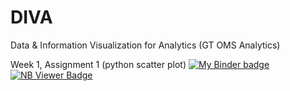 # DIVA
Data &amp; Information Visualization for Analytics (GT OMS Analytics)

Week 1, Assignment 1 (python scatter plot)
[![My Binder badge](https://img.shields.io/static/v1?label=My%20Binder&message=Interactive&color=blue&logo=Jupyter&logoColor=blue)](https://mybinder.org/v2/gh/diva-lab/DIVA/master?urlpath=lab/tree/week1/HelloWorld_pyScatter.ipynb)
[![NB Viewer Badge](https://img.shields.io/static/v1?label=NB%20Viewer&message=View%20Only&color=orange&logo=Jupyter&logoColor=orange)](https://nbviewer.jupyter.org/github/diva-lab/DIVA/blob/master/week1/HelloWorld_pyScatter.ipynb)
